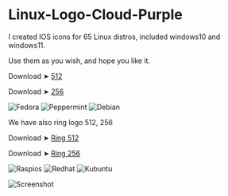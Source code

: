 # Linux-Logo-Cloud-Purple
I created IOS icons for 65 Linux distros, included windows10 and windows11.

Use them as you wish, and hope you like it. 

Download ➤ [512](https://minhaskamal.github.io/DownGit/#/home?url=https://github.com/chris1111/Linux-Logo-Cloud-Purple/tree/main/512)

Download ➤ [256](https://minhaskamal.github.io/DownGit/#/home?url=https://github.com/chris1111/Linux-Logo-Cloud-Purple/tree/main/256)

![Fedora](https://github.com/chris1111/Linux-Logo-Cloud-Purple/assets/6248794/f2cc45c8-c75a-4185-b7e0-f1f4f7350ead) ![
Peppermint](https://github.com/chris1111/Linux-Logo-Cloud-Purple/assets/6248794/5684f3fc-9ea7-469d-b75c-f4ba832302bf) ![Debian](https://github.com/chris1111/Linux-Logo-Cloud-Purple/assets/6248794/32084535-2486-4c10-ad6d-8b0428cb5d9a)

We have also ring logo 512, 256


Download ➤ [Ring 512](https://minhaskamal.github.io/DownGit/#/home?url=https://github.com/chris1111/Linux-Logo-Cloud-Purple/tree/main/Ring_512)

Download ➤ [Ring 256](https://minhaskamal.github.io/DownGit/#/home?url=https://github.com/chris1111/Linux-Logo-Cloud-Purple/tree/main/Ring_256)

![Raspios](https://github.com/chris1111/Linux-Logo-Cloud-Purple/assets/6248794/ac2534db-7ffb-4e14-ba4b-30c98a70ce53) ![Redhat](https://github.com/chris1111/Linux-Logo-Cloud-Purple/assets/6248794/ef9cae9c-72a4-41f8-8fd3-ce7f34759b37) ![Kubuntu](https://github.com/chris1111/Linux-Logo-Cloud-Purple/assets/6248794/f12ff7ca-69a1-427b-a12e-004b04b7779d)






![Screenshot](https://github.com/chris1111/Linux-Logo-Cloud-Purple/assets/6248794/f6b94b7b-d012-4d57-99ea-0659999a3377)
